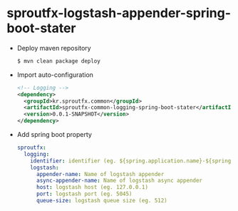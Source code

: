 # sproutfx-logstash-appender-spring-boot-stater

* Deploy maven repository

  ```bash
  $ mvn clean package deploy
  ```

* Import auto-configuration

  ```xml
  <!-- Logging -->
  <dependency>
    <groupId>kr.sproutfx.common</groupId>
    <artifactId>sproutfx-common-logging-spring-boot-stater</artifactId>
    <version>0.0.1-SNAPSHOT</version>
  </dependency>
  ```

* Add spring boot property

  ```yml
  sproutfx:
    logging:
      identifier: identifier (eg. ${spring.application.name}-${spring.profiles.active}) 
      logstash:
        appender-name: Name of logstash appender
        async-appender-name: Name of logstash async appender
        host: logstash host (eg. 127.0.0.1)
        port: logstash port (eg. 5045)
        queue-size: logstash queue size (eg. 512)
  ```